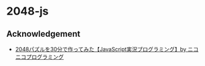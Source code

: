 # 2048-js

## Acknowledgement

- [2048パズルを30分で作ってみた【JavaScript実況プログラミング】by ニコニコプログラミング](https://youtu.be/_jcU0wfiC3c?si=KPWCTUW6YEqWfzz_)
